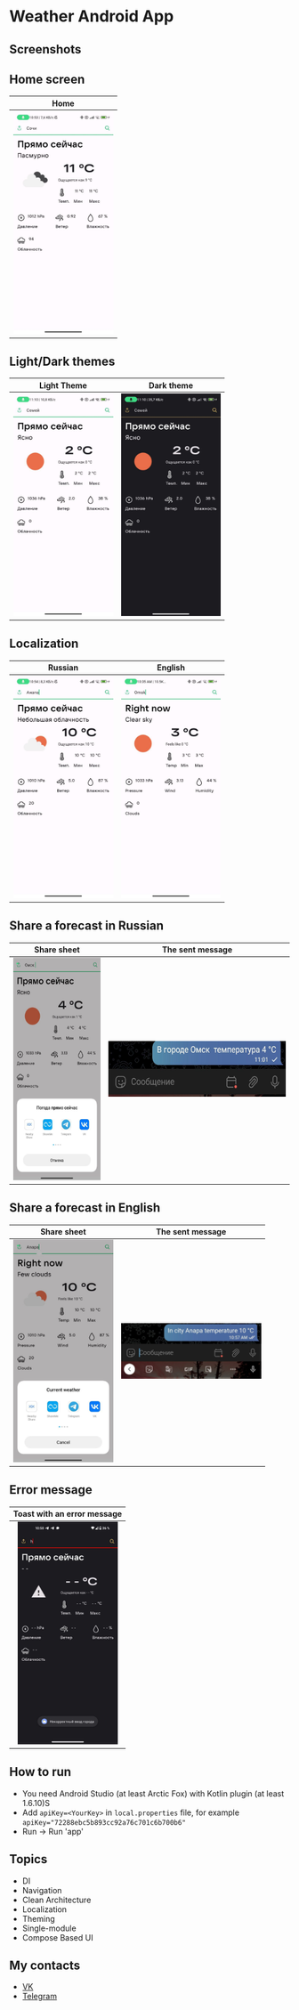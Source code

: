 # Weather Android App

## Screenshots

## Home screen

|                       Home                       |
|:------------------------------------------------:|
| <img height="400" src="assets/home_screen.jpg"/> |

## Light/Dark themes

|                   Light Theme                    |                   Dark theme                    |
|:------------------------------------------------:|:-----------------------------------------------:|
| <img src="assets/light_screen.jpg" height="400"> | <img src="assets/dark_theme.jpg" height="400"> |

## Localization

|                         Russian                         |                         English                         |
|:-------------------------------------------------------:|:-------------------------------------------------------:|
| <img src="assets/russian_home_screen.jpg" height="400"> | <img src="assets/english_home_screen.jpg" height="400"> |

## Share a forecast in Russian

|                       Share sheet                        |                     The sent message                  |
|:--------------------------------------------------------:|:-----------------------------------------------------:|
| <img src="assets/russian_share_screen.jpg" height="400"> | <img src="assets/russian_text_send.jpg" height="100"> |

## Share a forecast in English

|                       Share sheet                        |                     The sent message                  |
|:--------------------------------------------------------:|:-----------------------------------------------------:|
| <img src="assets/english_share_screen.jpg" height="400"> | <img src="assets/english_text_send.jpg" height="100"> |

## Error message

|           Toast with an error message             |
|:-------------------------------------------------:|
| <img src="assets/error_message.jpg" height="400"> |

## How to run

* You need Android Studio (at least Arctic Fox) with Kotlin plugin (at least 1.6.10)S
* Add `apiKey=<YourKey>` in `local.properties` file, for
  example `apiKey="72288ebc5b893cc92a76c701c6b700b6"`
* Run -> Run 'app'

## Topics

* DI
* Navigation
* Clean Architecture
* Localization
* Theming
* Single-module
* Compose Based UI

## My contacts

* [VK](https://vk.com/liker4ik50)
* [Telegram](https://t.me/Liker4ik50)
